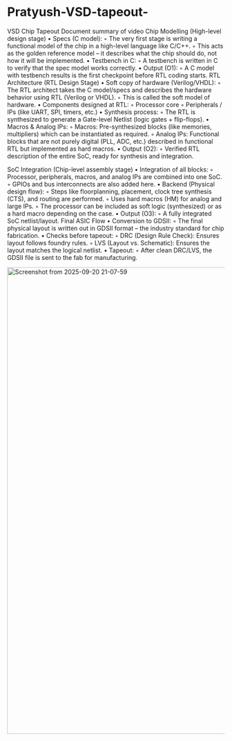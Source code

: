# Pratyush-VSD-tapeout-
VSD Chip Tapeout 
Document summary of video
Chip Modelling (High-level design stage)
    • Specs (C model):
        ◦ The very first stage is writing a functional model of the chip in a high-level language like C/C++.
        ◦ This acts as the golden reference model – it describes what the chip should do, not how it will be implemented.
    • Testbench in C:
        ◦ A testbench is written in C to verify that the spec model works correctly.
    • Output (O1):
        ◦ A C model with testbench results is the first checkpoint before RTL coding starts.
RTL Architecture (RTL Design Stage)
    • Soft copy of hardware (Verilog/VHDL):
        ◦ The RTL architect takes the C model/specs and describes the hardware behavior using RTL (Verilog or VHDL).
        ◦ This is called the soft model of hardware.
    • Components designed at RTL:
        ◦ Processor core
        ◦ Peripherals / IPs (like UART, SPI, timers, etc.)
    • Synthesis process:
        ◦ The RTL is synthesized to generate a Gate-level Netlist (logic gates + flip-flops).
    • Macros & Analog IPs:
        ◦ Macros: Pre-synthesized blocks (like memories, multipliers) which can be instantiated as required.
        ◦ Analog IPs: Functional blocks that are not purely digital (PLL, ADC, etc.) described in functional RTL but implemented as hard macros.
    • Output (O2):
        ◦ Verified RTL description of the entire SoC, ready for synthesis and integration.


SoC Integration (Chip-level assembly stage)
    • Integration of all blocks:
        ◦ Processor, peripherals, macros, and analog IPs are combined into one SoC.
        ◦ GPIOs and bus interconnects are also added here.
    • Backend (Physical design flow):
        ◦ Steps like floorplanning, placement, clock tree synthesis (CTS), and routing are performed.
        ◦ Uses hard macros (HM) for analog and large IPs.
        ◦ The processor can be included as soft logic (synthesized) or as a hard macro depending on the case.
    • Output (O3):
        ◦ A fully integrated SoC netlist/layout.
Final ASIC Flow
    • Conversion to GDSII:
        ◦ The final physical layout is written out in GDSII format – the industry standard for chip fabrication.
    • Checks before tapeout:
        ◦ DRC (Design Rule Check): Ensures layout follows foundry rules.
        ◦ LVS (Layout vs. Schematic): Ensures the layout matches the logical netlist.
    • Tapeout:
        ◦ After clean DRC/LVS, the GDSII file is sent to the fab for manufacturing.


<img width="1920" height="1080" alt="Screenshot from 2025-09-20 21-07-59" src="https://github.com/user-attachments/assets/1d46a4f9-dcc4-49c8-910e-6e0614f8fa82" />


